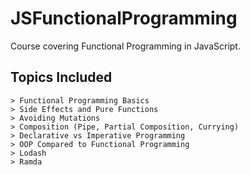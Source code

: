 # JSFunctionalProgramming
Course covering Functional Programming in JavaScript. 

## Topics Included

```
> Functional Programming Basics
> Side Effects and Pure Functions
> Avoiding Mutations
> Composition (Pipe, Partial Composition, Currying)
> Declarative vs Imperative Programming
> OOP Compared to Functional Programming
> Lodash
> Ramda
```
